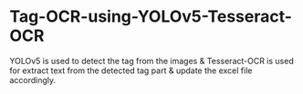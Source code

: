 # Tag-OCR-using-YOLOv5-Tesseract-OCR

YOLOv5 is used to detect the tag from the images & Tesseract-OCR is used for extract text from the detected tag part & update the excel file accordingly.